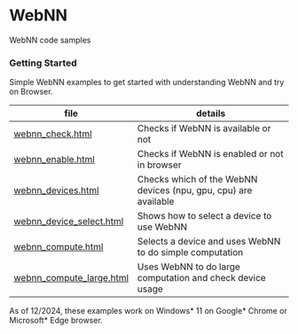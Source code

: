 # WebNN
WebNN code samples

### Getting Started

Simple WebNN examples to get started with understanding WebNN and try on Browser. 

| file | details |
|---|---|
| [webnn_check.html](getting-started/01_webnn_check.html) | Checks if WebNN is available or not |
| [webnn_enable.html](getting-started/02_webnn_enable.html) | Checks if WebNN is enabled or not in browser |
| [webnn_devices.html](getting-started/03_webnn_devices.html) | Checks which of the WebNN devices (npu, gpu, cpu) are available |
| [webnn_device_select.html](getting-started/04_webnn_device_select.html) | Shows how to select a device to use WebNN |
| [webnn_compute.html](getting-started/05_webnn_compute.html) | Selects a device and uses WebNN to do simple computation |
| [webnn_compute_large.html](getting-started/06_webnn_compute_large.html) | Uses WebNN to do large computation and check device usage |

As of 12/2024, these examples work on Windows* 11 on Google* Chrome or Microsoft* Edge browser.
